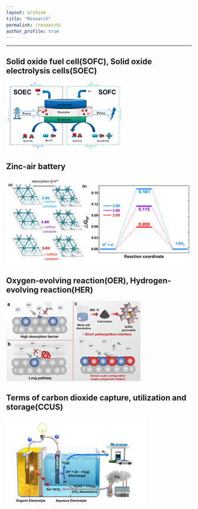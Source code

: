 ```yaml
---
layout: archive
title: "Research"
permalink: /research/
author_profile: true
---
```

--------------------

## Solid oxide fuel cell(SOFC), Solid oxide electrolysis cells(SOEC)

![SOEC-SOFC](/images/SOEC-SOFC.png)

## Zinc-air battery

![Zinc-air-battery](/images/Zinc-air-battery.png)

## Oxygen-evolving reaction(OER), Hydrogen-evolving reaction(HER)

![OER-HER](/images/OER-HER.png)

## Terms of carbon dioxide capture, utilization and storage(CCUS)

![CCUS](/images/CCUS.png)
